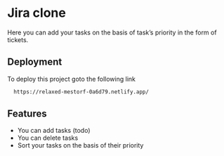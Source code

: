 
# Jira clone

Here you can add your tasks on the basis of task’s priority in the form of tickets.


## Deployment

To deploy this project goto the following link

```bash
  https://relaxed-mestorf-0a6d79.netlify.app/
```

  
## Features

 - You can add tasks (todo)
 - You can delete tasks
 - Sort your tasks on the basis of their priority

  
